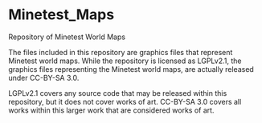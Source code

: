 # Minetest_Maps
Repository of Minetest World Maps

The files included in this repository are graphics files that represent Minetest world maps.  While the repository is
licensed as LGPLv2.1, the graphics files representing the Minetest world maps, are actually released under CC-BY-SA 3.0.

LGPLv2.1 covers any source code that may be released within this repository, but it does not cover works of art.
CC-BY-SA 3.0 covers all works within this larger work that are considered works of art.

